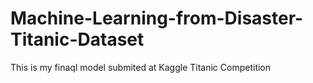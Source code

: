 # Machine-Learning-from-Disaster-Titanic-Dataset
This is my finaql model submited at Kaggle Titanic Competition

